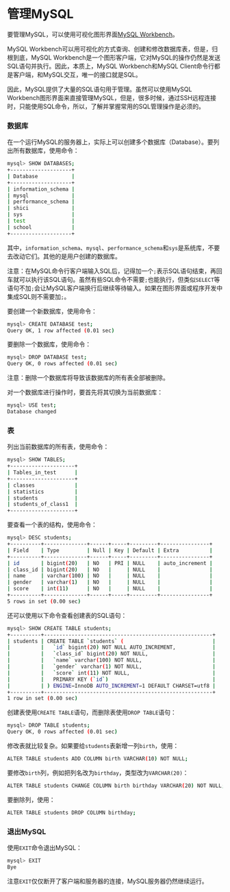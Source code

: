 # 管理MySQL

要管理MySQL，可以使用可视化图形界面[MySQL Workbench](https://dev.mysql.com/downloads/workbench/)。

MySQL Workbench可以用可视化的方式查询、创建和修改数据库表，但是，归根到底，MySQL Workbench是一个图形客户端，它对MySQL的操作仍然是发送SQL语句并执行。因此，本质上，MySQL Workbench和MySQL Client命令行都是客户端，和MySQL交互，唯一的接口就是SQL。

因此，MySQL提供了大量的SQL语句用于管理。虽然可以使用MySQL Workbench图形界面来直接管理MySQL，但是，很多时候，通过SSH远程连接时，只能使用SQL命令，所以，了解并掌握常用的SQL管理操作是必须的。

### 数据库

在一个运行MySQL的服务器上，实际上可以创建多个数据库（Database）。要列出所有数据库，使用命令：

```bash
mysql> SHOW DATABASES;
+--------------------+
| Database           |
+--------------------+
| information_schema |
| mysql              |
| performance_schema |
| shici              |
| sys                |
| test               |
| school             |
+--------------------+
```

其中，`information_schema`、`mysql`、`performance_schema`和`sys`是系统库，不要去改动它们。其他的是用户创建的数据库。

注意：在MySQL命令行客户端输入SQL后，记得加一个`;`表示SQL语句结束，再回车就可以执行该SQL语句。虽然有些SQL命令不需要`;`也能执行，但类似`SELECT`等语句不加`;`会让MySQL客户端换行后继续等待输入。如果在图形界面或程序开发中集成SQL则不需要加`;`。

要创建一个新数据库，使用命令：

```bash
mysql> CREATE DATABASE test;
Query OK, 1 row affected (0.01 sec)
```

要删除一个数据库，使用命令：

```bash
mysql> DROP DATABASE test;
Query OK, 0 rows affected (0.01 sec)
```

注意：删除一个数据库将导致该数据库的所有表全部被删除。

对一个数据库进行操作时，要首先将其切换为当前数据库：

```bash
mysql> USE test;
Database changed
```

### 表

列出当前数据库的所有表，使用命令：

```bash
mysql> SHOW TABLES;
+---------------------+
| Tables_in_test      |
+---------------------+
| classes             |
| statistics          |
| students            |
| students_of_class1  |
+---------------------+
```

要查看一个表的结构，使用命令：

```bash
mysql> DESC students;
+----------+--------------+------+-----+---------+----------------+
| Field    | Type         | Null | Key | Default | Extra          |
+----------+--------------+------+-----+---------+----------------+
| id       | bigint(20)   | NO   | PRI | NULL    | auto_increment |
| class_id | bigint(20)   | NO   |     | NULL    |                |
| name     | varchar(100) | NO   |     | NULL    |                |
| gender   | varchar(1)   | NO   |     | NULL    |                |
| score    | int(11)      | NO   |     | NULL    |                |
+----------+--------------+------+-----+---------+----------------+
5 rows in set (0.00 sec)
```

还可以使用以下命令查看创建表的SQL语句：

```bash
mysql> SHOW CREATE TABLE students;
+----------+-------------------------------------------------------+
| students | CREATE TABLE `students` (                             |
|          |   `id` bigint(20) NOT NULL AUTO_INCREMENT,            |
|          |   `class_id` bigint(20) NOT NULL,                     |
|          |   `name` varchar(100) NOT NULL,                       |
|          |   `gender` varchar(1) NOT NULL,                       |
|          |   `score` int(11) NOT NULL,                           |
|          |   PRIMARY KEY (`id`)                                  |
|          | ) ENGINE=InnoDB AUTO_INCREMENT=1 DEFAULT CHARSET=utf8 |
+----------+-------------------------------------------------------+
1 row in set (0.00 sec)
```

创建表使用`CREATE TABLE`语句，而删除表使用`DROP TABLE`语句：

```bash
mysql> DROP TABLE students;
Query OK, 0 rows affected (0.01 sec)
```

修改表就比较复杂。如果要给`students`表新增一列`birth`，使用：

```bash
ALTER TABLE students ADD COLUMN birth VARCHAR(10) NOT NULL;
```

要修改`birth`列，例如把列名改为`birthday`，类型改为`VARCHAR(20)`：

```bash
ALTER TABLE students CHANGE COLUMN birth birthday VARCHAR(20) NOT NULL;
```

要删除列，使用：

```bash
ALTER TABLE students DROP COLUMN birthday;
```

### 退出MySQL

使用`EXIT`命令退出MySQL：

```bash
mysql> EXIT
Bye
```

注意`EXIT`仅仅断开了客户端和服务器的连接，MySQL服务器仍然继续运行。
